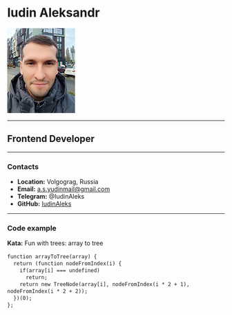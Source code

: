 # Iudin Aleksandr

![avatar](/img/avatar.jpg "Аватар")
***

## Frontend Developer

***

### Contacts

* **Location:** Volgograg, Russia
* **Email:** a.s.yudinmail@gmail.com
* **Telegram:** @IudinAleks
* **GitHub:** [IudinAleks](https://github.com/IudinAleks "GitHub")

***

### Code example

**Kata:** Fun with trees: array to tree

```
function arrayToTree(array) {
  return (function nodeFromIndex(i) {
    if(array[i] === undefined)
      return;
    return new TreeNode(array[i], nodeFromIndex(i * 2 + 1), nodeFromIndex(i * 2 + 2));
  })(0);
};
```
